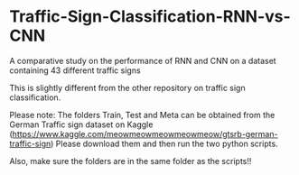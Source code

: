 # Traffic-Sign-Classification-RNN-vs-CNN
A comparative study on the performance of RNN and CNN on a dataset containing 43 different traffic signs

This is slightly different from the other repository on traffic sign classification. 


Please note: The folders Train, Test and Meta can be obtained from the German Traffic sign dataset on Kaggle (https://www.kaggle.com/meowmeowmeowmeowmeow/gtsrb-german-traffic-sign)
Please download them and then run the two python scripts. 

Also, make sure the folders are in the same folder as the scripts!!

